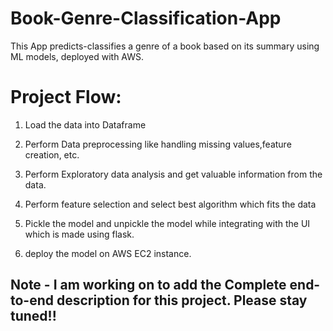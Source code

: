 # Book-Genre-Classification-App
This App predicts-classifies a genre of a book based on its summary using ML models, deployed with AWS.

# Project Flow:

1) Load the data into Dataframe

2) Perform Data preprocessing like handling missing values,feature creation, etc.

3) Perform Exploratory data analysis and get valuable information from the data.

4) Perform feature selection and select best algorithm which fits the data

5) Pickle the model and unpickle the model while integrating with the UI which is made using flask.

6) deploy the model on AWS EC2 instance. 

## Note - I am working on to add the Complete end-to-end description for this project. Please stay tuned!!
